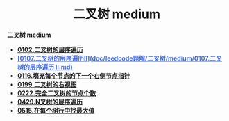 <h1 align="center">二叉树 medium</h1>


**二叉树 medium**

- <font style="font-weight:bold; color:#4169E1;text-decoration:underline;" target="_blank">[0102.二叉树的层序遍历](doc/leedcode题解/二叉树/medium/0102.二叉树的层序遍历.md)</font>  
- <font style="font-weight:bold; color:#4169E1;text-decoration:underline;" target="_blank">[0107.二叉树的层序遍历II](doc/leedcode题解/二叉树/medium/0107.二叉树的层序遍历 II.md)</font>  
- <font style="font-weight:bold; color:#4169E1;text-decoration:underline;" target="_blank">[0116.填充每个节点的下一个右侧节点指针](doc/leedcode题解/二叉树/medium/0116.填充每个节点的下一个右侧节点指针.md)</font>  
- <font style="font-weight:bold; color:#4169E1;text-decoration:underline;" target="_blank">[0199.二叉树的右视图](doc/leedcode题解/二叉树/medium/0199.二叉树的右视图.md)</font>  
- <font style="font-weight:bold; color:#4169E1;text-decoration:underline;" target="_blank">[0222.完全二叉树的节点个数](doc/leedcode题解/二叉树/medium/0222.完全二叉树的节点个数.md)</font>  
- <font style="font-weight:bold; color:#4169E1;text-decoration:underline;" target="_blank">[0429.N叉树的层序遍历](doc/leedcode题解/二叉树/medium/0429.N叉树的层序遍历.md)</font>  
- <font style="font-weight:bold; color:#4169E1;text-decoration:underline;" target="_blank">[0515.在每个树行中找最大值](doc/leedcode题解/二叉树/medium/0515.在每个树行中找最大值.md)</font>  





